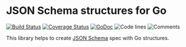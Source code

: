 # JSON Schema structures for Go

[![Build Status](https://travis-ci.org/swaggest/jsonschema-go.svg?branch=master)](https://travis-ci.org/swaggest/jsonschema-go)
[![Coverage Status](https://codecov.io/gh/swaggest/jsonschema-go/branch/master/graph/badge.svg)](https://codecov.io/gh/swaggest/jsonschema-go)
[![GoDoc](https://godoc.org/github.com/swaggest/jsonschema-go?status.svg)](https://godoc.org/github.com/swaggest/jsonschema-go)
![Code lines](https://sloc.xyz/github/swaggest/jsonschema-go/?category=code)
![Comments](https://sloc.xyz/github/swaggest/jsonschema-go/?category=comments)

This library helps to create [JSON Schema](https://json-schema.org/) spec with Go structures.

